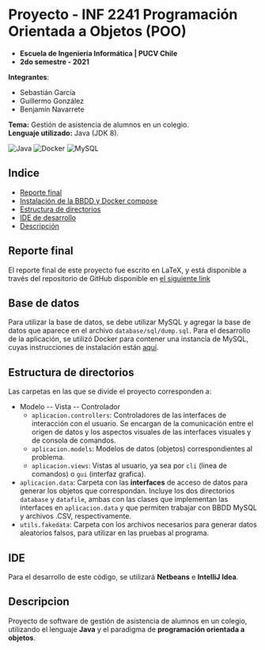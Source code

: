 # Proyecto - INF 2241 Programación Orientada a Objetos (POO)

- **Escuela de Ingeniería Informática | PUCV Chile**
- **2do semestre - 2021**

**Integrantes**:

- Sebastián García
- Guillermo González
- Benjamín Navarrete

**Tema:** Gestión de asistencia de alumnos en un colegio. <br />
**Lenguaje utilizado:** Java (JDK 8).<br />

![Java][java-badge] ![Docker][docker-badge] ![MySQL][mysql-badge]

## Indice

- [Reporte final](#reporte-final)
- [Instalación de la BBDD y Docker compose](database/README.md)
- [Estructura de directorios](#estructura-de-directorios)
- [IDE de desarrollo](#ide)
- [Descripción](#descripcion)

## Reporte final

El reporte final de este proyecto fue escrito en LaTeX, y está disponible a través del repositorio de GitHub disponible
en [el siguiente link](.../.../.../reporte-final-poo)

## Base de datos

Para utilizar la base de datos, se debe utilizar MySQL y agregar la base de datos que aparece en el
archivo `database/sql/dump.sql`. Para el desarrollo de la aplicación, se utilizó Docker para contener una instancia de
MySQL, cuyas instrucciones de instalación están [aquí](database/README.md).

## Estructura de directorios

Las carpetas en las que se divide el proyecto corresponden a:
* Modelo -- Vista -- Controlador
  * `aplicacion.controllers`: Controladores de las interfaces de interacción con el usuario. Se encargan de la comunicación entre el origen de datos y los aspectos visuales de las interfaces visuales y de consola de comandos.
  * `aplicacion.models`: Modelos de datos (objetos) correspondientes al problema.
  * `aplicacion.views`: Vistas al usuario, ya sea por `cli` (linea de comandos) o `gui` (interfaz grafica).
* `aplicacion.data`: Carpeta con las **interfaces** de acceso de datos para generar los objetos que correspondan. Incluye los dos directorios `database` y `datafile`, ambas con las clases que implementan las interfaces en `aplicacion.data` y que permiten trabajar con BBDD MySQL y archivos .CSV, respectivamente.
* `utils.fakedata`: Carpeta con los archivos necesarios para generar datos aleatorios falsos, para utilizar en las pruebas al programa.

## IDE

Para el desarrollo de este código, se utilizará **Netbeans** e **IntelliJ Idea**.

## Descripcion

Proyecto de software de gestión de asistencia de alumnos en un colegio, utilizando el lenguaje **Java** y el paradigma de **programación orientada a objetos**.

[java-badge]: https://camo.githubusercontent.com/f6c777e8c5c9ae4a6331664dab0a10c4cc3a1895ac3ababcc39b53058ba145d2/68747470733a2f2f696d672e736869656c64732e696f2f7374617469632f76313f7374796c653d666f722d7468652d6261646765266d6573736167653d4a61766126636f6c6f723d303037333936266c6f676f3d4a617661266c6f676f436f6c6f723d464646464646266c6162656c3d
[docker-badge]: https://img.shields.io/badge/docker-%230db7ed.svg?style=for-the-badge&logo=docker&logoColor=white
[mysql-badge]: https://img.shields.io/badge/mysql-%2300f.svg?style=for-the-badge&logo=mysql&logoColor=white